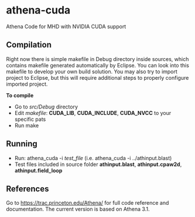athena-cuda
===========

Athena Code for MHD with NVIDIA CUDA support

Compilation
-------------

Right now there is simple makefile in Debug directory inside sources, 
which contains makefile generated automatically by Eclipse. You can look into this makefile
to develop your own build solution. You may also try to import project to Eclipse, but this
will require additional steps to properly configure imported project.

**To compile**
* Go to *src/Debug* directory
* Edit *makefile*: **CUDA_LIB**, **CUDA_INCLUDE**, **CUDA_NVCC** to your specific pats
* Run make
 
Running
-------------

* Run: athena\_cuda -i _test\_file_ (i.e. athena\_cuda -i ../athinput.blast)
* Test files included in source folder **athinput.blast**, **athinput.cpaw2d**, **athinput.field_loop**

References
-------------

Go to https://trac.princeton.edu/Athena/ for full code reference and documentation. The current version is based on Athena 3.1.

